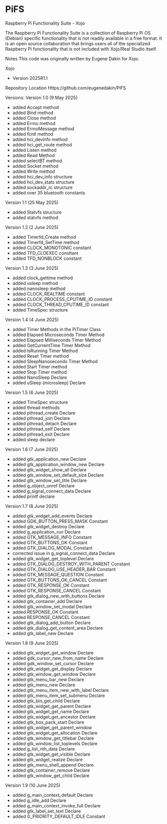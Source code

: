 # PiFS
Raspberry Pi Functionality Suite - Xojo

The Raspberry Pi Functionality Suite is a collection of Raspberry Pi OS (Debian) specific functionality that is not readily available in a free format. It is an open source collaboration that brings users all of the specialized Raspberry Pi functionality that is not included with Xojo/Real Studio itself. 

Notes
This code was originally written by Eugene Dakin for Xojo. 

Xojo
 - Version 2025R1.1

Repository Location
Https://github.com/eugenedakin/PiFS

Versions:
Version 1.0 (9 May 2025)
- added Accept method
- added Bind method
- added Close method
- added Errno method
- added ErrnoMessage method
- added fcntl method
- added hci_devinfo method
- added hci_get_route method
- added Listen method
- added Read Method
- added selectBT method
- added Socket method
- added Write method
- added hci_dev_info structure 
- added hci_dev_stats structure 
- added sockaddr_rc structure 
- added over 35 bluetooth constants

Version 1.1 (25 May 2025)
- added Statvfs structure 
- added statvfs method

Version 1.2 (2 June 2025)
- added Timerfd_Create method
- added Timerfd_SetTime method
- added CLOCK_MONOTONIC constant
- added TFD_CLOEXEC consttant
- added TFD_NONBLOCK constant

Version 1.3 (3 June 2025)
- added clock_gettime method
- added usleep method
- added nanosleep method
- added CLOCK_REALTIME constant
- added CLOCK_PROCESS_CPUTIME_ID constant
- added CLOCK_THREAD_CPUTIME_ID constant
- added TimeSpec structure

Version 1.4 (4 June 2025)
- added Timer Methods in the PiTimer Class 
- added Elapsed Microseconds Timer Method
- added Elapsed Milliseconds Timer Method
- added GetCurrentTime Timer Method
- added IsRunning Timer Method
- added Reset Timer method
- added SleepNanoseconds Timer Method
- added Start Timer method
- added Stop Timer method
- added NanoSleep Declare
- added uSleep (microsleep) Declare

Version 1.5 (6 June 2025)
- added TimeSpec structure 
- added thread methods 
- added pthread_create Declare
- added pthread_join Declare
- added pthread_detach Declare
- added pthread_self Declare
- added pthread_exit Declare
- added sleep declare

Version 1.6 (7 June 2025)
- added gtk_application_new Declare
- added gtk_application_window_new Declare
- added gtk_widget_show_all Declare
- added gtk_window_set_default_size Declare
- added gtk_window_set_title Declare
- added g_object_unref Declare
- added g_signal_connect_data Declare
- added printf declare

Version 1.7 (8 June 2025)
- added gtk_widget_add_events Declare
- added GDK_BUTTON_PRESS_MASK Constant
- added gtk_widget_destroy Declare
- added g_application_run Declare
- added GTK_MESSAGE_INFO Constant
- added GTK_BUTTONS_OK Constant
- added GTK_DIALOG_MODAL Constant
- corrected issue in g_signal_connect_data Declare
- added gtk_widget_get_toplevel Declare
- added GTK_DIALOG_DESTROY_WITH_PARENT Constant
- added GTK_DIALOG_USE_HEADER_BAR Constant
- added GTK_MESSAGE_QUESTION Constant
- added GTK_BUTTONS_OK_CANCEL Constant
- added GTK_RESPONSE_OK Constant
- added GTK_RESPONSE_CANCEL Constant
- added gtk_dialog_new_with_buttons Declare
- added gtk_container_add Declare
- added gtk_window_set_modal Declare
- added RESPONSE_OK Constant
- added RESPONSE_CANCEL Constant
- added gtk_dialog_add_button Declare
- added gtk_dialog_get_content_area Declare
- added gtk_label_new Declare

Version 1.8 (9 June 2025)
- added gtk_widget_get_window Declare
- added gdk_cursor_new_from_name Declare
- added gdk_window_set_cursor Declare
- added gtk_widget_get_display Declare
- added gtk_window_get_window Declare
- added gtk_menu_bar_new Declare
- added gtk_menu_new Declare
- added gtk_menu_item_new_with_label Declare
- added gtk_menu_item_set_submenu Declare
- added gtk_bin_get_child Declare
- added gtk_widget_get_parent Declare
- added gtk_widget_get_name Declare
- added gtk_widget_get_ancestor Declare
- added gtk_box_pack_start Declare
- added gtk_widget_get_parent_window
- added gtk_widget_get_allocation Declare
- added gtk_window_get_titlebar Declare
- added gtk_window_list_toplevels Declare
- added g_list_nth_data Declare
- added gtk_widget_get_visible Declare
- added gtk_widget_realize Declare
- added gtk_menu_shell_append Declare
- added gtk_container_remove Declare
- added gtk_window_get_child Declare

Version 1.9 (10 June 2025)
- added g_main_context_default Declare
- added g_idle_add Declare
- added g_main_context_invoke_full Declare
- added gtk_label_set_text Declare
- added G_PRIORITY_DEFAULT_IDLE Constant
